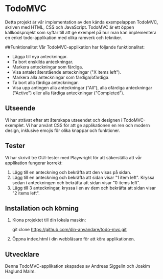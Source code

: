 # TodoMVC

Detta projekt är vår implementation av den kända exempelappen TodoMVC, skriven med HTML, CSS och JavaScript. TodoMVC är ett öppen källkodsprojekt som syftar till att ge exempel på hur man kan implementera en enkel todo-applikation med olika ramverk och tekniker.

##Funktionalitet
Vår TodoMVC-applikation har följande funktionalitet:

* Lägga till nya anteckningar.
* Ta bort enskilda anteckningar.
* Markera anteckningar som färdiga.
* Visa antalet återstående anteckningar ("X items left").
* Markera alla anteckningar som färdiga/ofärdiga.
* Ta bort alla färdiga anteckningar.
* Visa upp antingen alla anteckningar ("All"), alla ofärdiga anteckningar ("Active") eller alla färdiga anteckningar ("Completed").

## Utseende
Vi har strävat efter att återskapa utseendet och designen i TodoMVC-exemplet. Vi har använt CSS för att ge applikationen en ren och modern design, inklusive emojis för olika knappar och funktioner.

## Tester
Vi har skrivit tre GUI-tester med Playwright för att säkerställa att vår applikation fungerar korrekt:

1. Lägg till en anteckning och bekräfta att den visas på sidan.
2. Lägg till en anteckning och bekräfta att sidan visar "1 item left". Kryssa sedan i anteckningen och bekräfta att sidan visar "0 items left".
3. Lägg till 3 anteckningar, kryssa i en av dem och bekräfta att sidan visar "2 items left".

## Installation och körning
1. Klona projektet till din lokala maskin:
   
   git clone https://github.com/din-användare/todo-mvc.git
   
3. Öppna index.html i din webbläsare för att köra applikationen.

## Utvecklare
Denna TodoMVC-applikation skapades av Andreas Siggelin och Joakim Haglund Malm.
